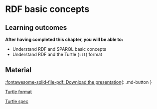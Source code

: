 # RDF basic concepts

## Learning outcomes

**After having completed this chapter, you will be able to:**

- Understand RDF and SPARQL basic concepts
- Understand RDF and the Turtle (`ttl`) format

## Material

[:fontawesome-solid-file-pdf: Download the presentation](assets/pdf/Recon4IMD_intro_Jun_2024.pdf){: .md-button }

[Turtle format](https://en.wikipedia.org/wiki/Turtle_(syntax))

[Turtle spec](https://www.w3.org/TR/turtle/)
